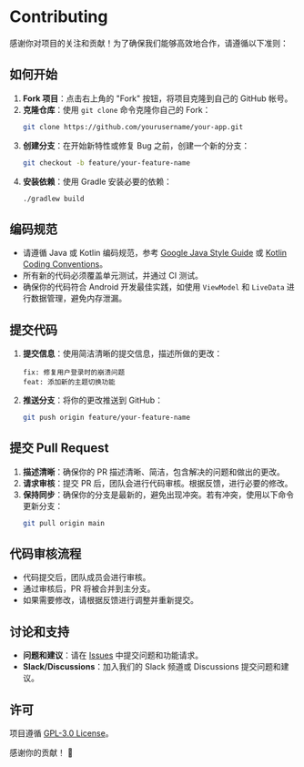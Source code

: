 # Contributing

感谢你对项目的关注和贡献！为了确保我们能够高效地合作，请遵循以下准则：

## 如何开始

1. **Fork 项目**：点击右上角的 "Fork" 按钮，将项目克隆到自己的 GitHub 帐号。
2. **克隆仓库**：使用 `git clone` 命令克隆你自己的 Fork：
   ```bash
   git clone https://github.com/yourusername/your-app.git
   ```
3. **创建分支**：在开始新特性或修复 Bug 之前，创建一个新的分支：
   ```bash
   git checkout -b feature/your-feature-name
   ```
4. **安装依赖**：使用 Gradle 安装必要的依赖：
   ```bash
   ./gradlew build
   ```

## 编码规范

- 请遵循 Java 或 Kotlin 编码规范，参考 [Google Java Style Guide](https://google.github.io/styleguide/javaguide.html) 或 [Kotlin Coding Conventions](https://kotlinlang.org/docs/coding-conventions.html)。
- 所有新的代码必须覆盖单元测试，并通过 CI 测试。
- 确保你的代码符合 Android 开发最佳实践，如使用 `ViewModel` 和 `LiveData` 进行数据管理，避免内存泄漏。

## 提交代码

1. **提交信息**：使用简洁清晰的提交信息，描述所做的更改：
   ```
   fix: 修复用户登录时的崩溃问题
   feat: 添加新的主题切换功能
   ```
2. **推送分支**：将你的更改推送到 GitHub：
   ```bash
   git push origin feature/your-feature-name
   ```

## 提交 Pull Request

1. **描述清晰**：确保你的 PR 描述清晰、简洁，包含解决的问题和做出的更改。
2. **请求审核**：提交 PR 后，团队会进行代码审核。根据反馈，进行必要的修改。
3. **保持同步**：确保你的分支是最新的，避免出现冲突。若有冲突，使用以下命令更新分支：
   ```bash
   git pull origin main
   ```

## 代码审核流程

- 代码提交后，团队成员会进行审核。
- 通过审核后，PR 将被合并到主分支。
- 如果需要修改，请根据反馈进行调整并重新提交。

## 讨论和支持

- **问题和建议**：请在 [Issues](https://github.com/yourusername/your-app/issues) 中提交问题和功能请求。
- **Slack/Discussions**：加入我们的 Slack 频道或 Discussions 提交问题和建议。

## 许可

项目遵循 [GPL-3.0 License](LICENSE)。

感谢你的贡献！ 🎉